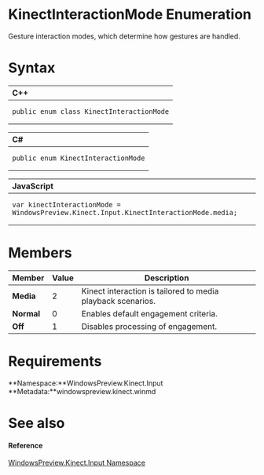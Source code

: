 KinectInteractionMode Enumeration  
=================================  

Gesture interaction modes, which determine how gestures are handled. <span id="syntaxSection"></span>

Syntax  
======  

<table>
<colgroup>
<col width="100%" />
</colgroup>
<thead>
<tr class="header">
<th align="left">C++</th>
</tr>
</thead>
<tbody>
<tr class="odd">
<td align="left"><pre><code>public enum class KinectInteractionMode</code></pre></td>
</tr>
</tbody>
</table>

<table>
<colgroup>
<col width="100%" />
</colgroup>
<thead>
<tr class="header">
<th align="left">C#</th>
</tr>
</thead>
<tbody>
<tr class="odd">
<td align="left"><pre><code>public enum KinectInteractionMode</code></pre></td>
</tr>
</tbody>
</table>

<table>
<colgroup>
<col width="100%" />
</colgroup>
<thead>
<tr class="header">
<th align="left">JavaScript</th>
</tr>
</thead>
<tbody>
<tr class="odd">
<td align="left"><pre><code>var kinectInteractionMode = WindowsPreview.Kinect.Input.KinectInteractionMode.media;</code></pre></td>
</tr>
</tbody>
</table>

<span id="ID4E3"></span>

Members  
=======  

| Member     | Value | Description                                                 |
|------------|-------|-------------------------------------------------------------|
| **Media**  | 2     | Kinect interaction is tailored to media playback scenarios. |
| **Normal** | 0     | Enables default engagement criteria.                        |
| **Off**    | 1     | Disables processing of engagement.                          |

<span id="requirements"></span>

Requirements  
============  

**Namespace:**WindowsPreview.Kinect.Input  
**Metadata:**windowspreview.kinect.winmd  

<span id="ID4EDB"></span>

See also  
========  

<span id="ID4EFB"></span>
#### Reference  

[WindowsPreview.Kinect.Input Namespace](../Kinect.Input.md)  



<!--Please do not edit the data in the comment block below.-->
<!--
TOCTitle : KinectInteractionMode Enumeration
RLTitle : KinectInteractionMode Enumeration
KeywordK : KinectInteractionMode enumeration
KeywordK : WindowsPreview.Kinect.Input.KinectInteractionMode enumeration
HelpPriority : 2
KeywordF : WindowsPreview.Kinect.Input.KinectInteractionMode
KeywordF : KinectInteractionMode
KeywordF : WindowsPreview.Kinect.Input.KinectInteractionMode
KeywordA : T:WindowsPreview.Kinect.Input.KinectInteractionMode
AssetID : T:WindowsPreview.Kinect.Input.KinectInteractionMode
Locale : en-us
CommunityContent : 1
APIType : Managed
APILocation : windowspreview.kinect.winmd
APIName : WindowsPreview.Kinect.Input.KinectInteractionMode
TargetOS : Windows
TopicType : kbSyntax
DevLang : VB
DevLang : CSharp
DevLang : JavaScript
DevLang : C++
DocSet : K4Wv2
ProjType : K4Wv2Proj
Technology : Kinect for Windows
Product : Kinect for Windows SDK v2
productversion : 20
-->
